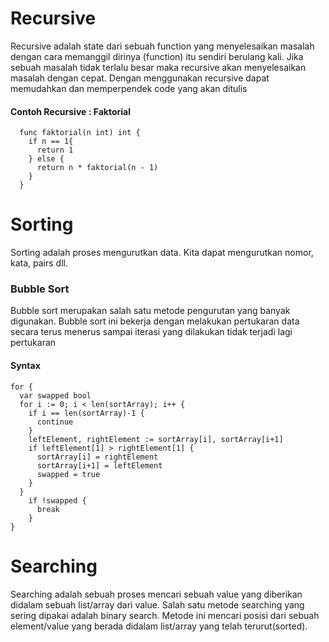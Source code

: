 # Recursive
Recursive adalah state dari sebuah function yang menyelesaikan masalah dengan cara memanggil dirinya (function) itu sendiri berulang kali. Jika sebuah masalah tidak terlalu besar maka recursive akan menyelesaikan masalah dengan cepat. Dengan menggunakan recursive dapat memudahkan dan memperpendek code yang akan ditulis

#### Contoh Recursive : Faktorial
```golang
  func faktorial(n int) int {
    if n == 1{
      return 1
    } else {
      return n * faktorial(n - 1)
    }
  }
```

# Sorting
Sorting adalah proses mengurutkan data. Kita dapat mengurutkan nomor, kata, pairs dll. 

### Bubble Sort
Bubble sort merupakan salah satu metode pengurutan yang banyak digunakan. Bubble sort ini bekerja dengan melakukan pertukaran data secara terus menerus sampai iterasi yang dilakukan tidak terjadi lagi pertukaran

#### Syntax
```golang
for {
  var swapped bool
  for i := 0; i < len(sortArray); i++ {
    if i == len(sortArray)-1 {
      continue
    }
    leftElement, rightElement := sortArray[i], sortArray[i+1]
    if leftElement[1] > rightElement[1] {
      sortArray[i] = rightElement
      sortArray[i+1] = leftElement
      swapped = true
    }
  }
    if !swapped {
      break
    }
}
```

# Searching
Searching adalah sebuah proses mencari sebuah value yang diberikan didalam sebuah list/array dari value. Salah satu metode searching yang sering dipakai adalah binary search. Metode ini mencari posisi dari sebuah element/value yang berada didalam list/array yang telah terurut(sorted).
